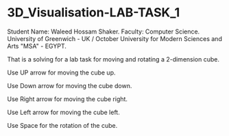 # 3D_Visualisation-LAB-TASK_1
Student Name: Waleed Hossam Shaker.
Faculty: Computer Science.
University of Greenwich - UK / October University for Modern Sciences and Arts "MSA" - EGYPT.

That is a solving for a lab task for moving and rotating a 2-dimension cube.

Use UP arrow for moving the cube up.

Use Down arrow for moving the cube down.

Use Right arrow for moving the cube right.

Use Left arrow for moving the cube left.

Use Space for the rotation of the cube.
